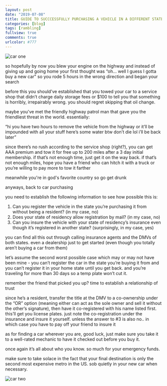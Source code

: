 ```yaml
---
layout: post
date: "2019-07-08"
title: GUIDE TO SUCCCESSFULLY PURCHASING A VEHICLE IN A DIFFERENT STATE WHILE NOT COMPLETELY ABANDONING YOUR OLD ONE	
categories: [blog]
tags: [rambling]
fullview: true
comments: true
urlcolor: #777
---
```


![car one](./bye.jpg)

so hopefully by now you blew your engine on the highway and instead of giving up and going home your first thought was “oh… well I guess I gotta buy a new car" so you rode 5 hours in the wrong direction and began your search

before this you should’ve established that you towed your car to a service shop that didn’t charge daily storage fees or $100 to tell you that something is horribly, irrepairably wrong. you should regret skipping that oil change. 

maybe you've met the friendly highway patrol man that gave you the friendliest threat in the world. essentially: 

“hi you have two hours to remove the vehicle from the highway or it’ll be impounded with all your stuff here’s some water btw don’t die lol i’ll be back later”

since there’s no rush according to the service shop (right?), you can get AAA premium and tow it for free up to 200 miles after a 3 day initial membership. if that’s not enough time, just get it on the way back. if that’s not enough miles, hope you have a friend who can hitch it with a truck or you’re willing to pay more to tow it farther

meanwhile you're in god's favorite country so go get drunk

anyways, back to car purchasing

you need to establish the following information to see how possible this is:

1. Can you register the vehicle in the state you’re purchasing it from without being a resident? (in my case, no)
2. Does your state of residency allow registration by mail? (in my case, no)
3. Can you insure the vehicle with your state of residency’s insurance even though it’s registered in another state? (surprisingly, in my case, yes)

you can find all this out through calling insurance agents and the DMVs of both states. even a dealership just to get started (even though you totally aren’t buying a car from them)

let’s assume the second worst possible case which may or may not have been mine - you can’t register the car in the state you’re buying it from and you can’t register it in your home state until you get back. and you’re traveling for more than 30 days so a temp plate won’t cut it. 

remember the friend that picked you up? time to establish a relationship of trust

since he’s a resident, transfer the title at the DMV to a co-ownership under the “OR” option (meaning either can act as the sole owner and sell it without the other’s signature), then have it co-registered with his name listed first. this’ll get you license plates. just note the co-registration under the insurance and insure it yourself. unless the answer to #3 is also no.. in which case you have to pay off your friend to insure it

as for finding a car wherever you are, good luck, just make sure you take it to a well-rated mechanic to have it checked out before you buy it.

once again it’s all about who you know. so much for your emergency funds.

make sure to take solace in the fact that your final destination is only the second most expensive metro in the US. sob quietly in your new car when necessary. 

![car two](./hello.jpg)